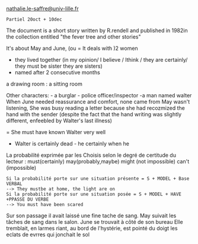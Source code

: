 nathalie.le-saffre@univ-lille.fr

	Partiel 20oct + 10dec

The document is a short story written by R.rendell and published in 1982in the collection entitled "the fever tree and other stories"

It's about May and June, (ou = It deals with )2 women
- they lived together (in my opinion/ I believe / Ithink / they are certainly/ they must be sister they are sisters)
- named after 2 consecutive months 

a drawing room : a sitting room

Other characters: - a burglar - police officer/inspector -a man named walter
When June needed reassurance and comfort, none came from May wasn't listening, She was busy reading a letter because she had recozmized the hand with the sender (despite the fact that the hand writing was slightly different, enfeebled by Walter's last illness)

= She must have known Walter very well 

- Walter is certainly dead - he certainly when he 


La probabilité exprimée par les 
Choisis selon le degré de certitude du lecteur : must(certainly) may(probably,maybe) might (not impossible) can't (impossible)

	Si la probabilité porte sur une situation présente = S + MODEL + Base VERBAL 
	--> They mustbe at home, the light are on 
	Si la probabilité porte sur une situation posée = S + MODEL + HAVE +PPASSE DU VERBE 
	--> You must have been scared 


Sur son passage il avait laissé une fine tache de sang. May suivait les tâches de sang dans le salon. June se trouvait à côté de son bureau
Elle tremblait, en larmes riant, au bord de l'hystérie, est pointé du doigt les eclats de evrres qui jonchait le sol 